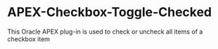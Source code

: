 # APEX-Checkbox-Toggle-Checked
This Oracle APEX plug-in is used to check or uncheck all items of a checkbox item
